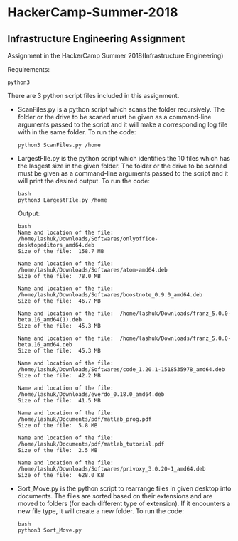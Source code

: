 # HackerCamp-Summer-2018
## Infrastructure Engineering Assignment

Assignment in the HackerCamp Summer 2018(Infrastructure Engineering)

Requirements:
```
python3
```

There are 3 python script files included in this assignment.
  - ScanFiles.py is a python script which scans the folder recursively. The folder or the drive to be scaned must be given as a command-line arguments passed to the script and it will make a corresponding log file with in the same folder.
    To run the code:
    ```
    python3 ScanFiles.py /home
    ```
  - LargestFIle.py is the python script which identifies the 10 files which has the lasgest size in the given folder. The folder or the drive to be scaned must be given as a command-line arguments passed to the script and it will print the desired output.
    To run the code:
    ```
    bash
    python3 LargestFIle.py /home
    ```
    Output:
    ```
    bash
    Name and location of the file:  /home/lashuk/Downloads/Softwares/onlyoffice-desktopeditors_amd64.deb
    Size of the file:  158.7 MB 

    Name and location of the file:  /home/lashuk/Downloads/Softwares/atom-amd64.deb
    Size of the file:  78.0 MB 

    Name and location of the file:  /home/lashuk/Downloads/Softwares/boostnote_0.9.0_amd64.deb
    Size of the file:  46.7 MB 

    Name and location of the file:  /home/lashuk/Downloads/franz_5.0.0-beta.16_amd64(1).deb
    Size of the file:  45.3 MB 

    Name and location of the file:  /home/lashuk/Downloads/franz_5.0.0-beta.16_amd64.deb
    Size of the file:  45.3 MB 

    Name and location of the file:  /home/lashuk/Downloads/Softwares/code_1.20.1-1518535978_amd64.deb
    Size of the file:  42.2 MB 

    Name and location of the file:  /home/lashuk/Downloads/everdo_0.18.0_amd64.deb
    Size of the file:  41.5 MB 

    Name and location of the file:  /home/lashuk/Documents/pdf/matlab_prog.pdf
    Size of the file:  5.8 MB 

    Name and location of the file:  /home/lashuk/Documents/pdf/matlab_tutorial.pdf
    Size of the file:  2.5 MB 

    Name and location of the file:  /home/lashuk/Downloads/Softwares/privoxy_3.0.20-1_amd64.deb
    Size of the file:  628.0 KB
    ```
  - Sort_Move.py is the python script to rearrange files in given desktop into documents. The files are sorted based on their extensions and are moved to folders (for each different type of extension). If it encounters a new file type, it will create a new folder.
    To run the code:
    ```
    bash
    python3 Sort_Move.py
    ```
